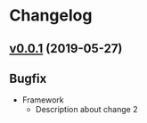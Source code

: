 # Changelog

## [v0.0.1](https://github.com/Marcisbee/release-bot/compare/master@{1day}...v0.0.1) (2019-05-27)
## Bugfix
- Framework
  - Description about change 2
